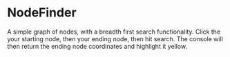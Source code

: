 # NodeFinder
A simple graph of nodes, with a breadth first search functionality. Click the your starting node, then your ending node, then hit search. The console will then return the ending node coordinates and highlight it yellow.

